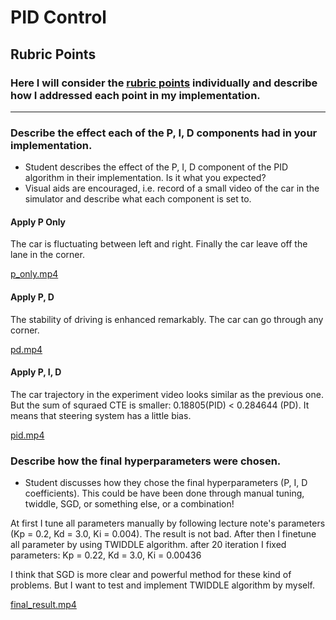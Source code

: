 # **PID Control**

## Rubric Points
### Here I will consider the [rubric points](https://review.udacity.com/#!/rubrics/824/view) individually and describe how I addressed each point in my implementation.  

---

### Describe the effect each of the P, I, D components had in your implementation.

* Student describes the effect of the P, I, D component of the PID algorithm in their implementation. Is it what you expected?
* Visual aids are encouraged, i.e. record of a small video of the car in the simulator and describe what each component is set to.

#### Apply P Only

The car is fluctuating between left and right. Finally the car leave off the lane in the corner.

[p_only.mp4](./p_only.mp4)

#### Apply P, D

The stability of driving is enhanced remarkably. The car can go through any corner.

[pd.mp4](./pd.mp4)

#### Apply P, I, D

The car trajectory in the experiment video looks similar as the previous one. But the sum of squraed CTE is smaller: 0.18805(PID) < 0.284644 (PD). It means that steering system has a little bias.

[pid.mp4](./pid.mp4)

### Describe how the final hyperparameters were chosen.

* Student discusses how they chose the final hyperparameters (P, I, D coefficients). This could be have been done through manual tuning, twiddle, SGD, or something else, or a combination!

At first I tune all parameters manually by following lecture note's parameters (Kp = 0.2, Kd = 3.0, Ki = 0.004). The result is not bad. After then I finetune all parameter by using TWIDDLE algorithm. after 20 iteration I fixed parameters: Kp = 0.22, Kd = 3.0, Ki = 0.00436

I think that SGD is more clear and powerful method for these kind of problems. But I want to test and implement TWIDDLE algorithm by myself.

[final_result.mp4](./final_result.mp4)

